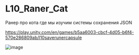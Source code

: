 # L10_Raner_Cat
 Ранер про кота где мы изучим  системы сохранения JSON

https://play.unity.com/en/games/b5aa6003-cbcf-4d05-b6f4-570e286809ab/l10saverunercapsule

![image](https://github.com/user-attachments/assets/f6dd0478-4b08-4003-80f1-331e994b4570)
